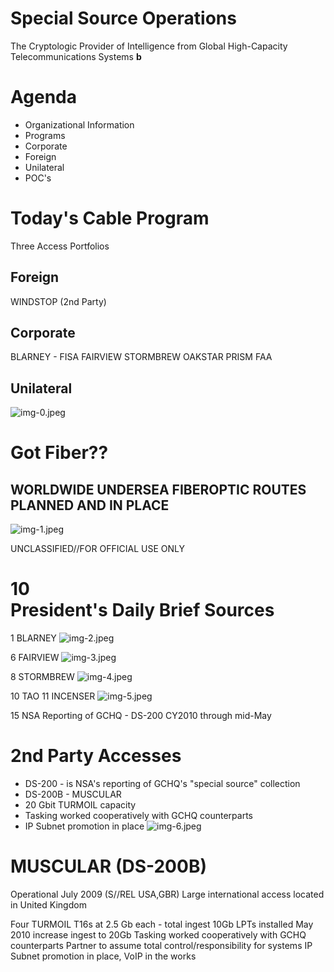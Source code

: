 # Special Source Operations 

The Cryptologic Provider of Intelligence from Global High-Capacity Telecommunications Systems $\boldsymbol{b}$
# Agenda 

- Organizational Information
- Programs
- Corporate
- Foreign
- Unilateral
- POC's
# Today's Cable Program 

Three Access Portfolios

## Foreign

WINDSTOP (2nd Party)

## Corporate

BLARNEY - FISA
FAIRVIEW
STORMBREW
OAKSTAR
PRISM
FAA

## Unilateral

![img-0.jpeg](img-0.jpeg)
# Got Fiber?? 

## WORLDWIDE UNDERSEA FIBEROPTIC ROUTES PLANNED AND IN PLACE

![img-1.jpeg](img-1.jpeg)

UNCLASSIFIED//FOR OFFICIAL USE ONLY
# 10 <br> President's Daily Brief Sources 

1 BLARNEY
![img-2.jpeg](img-2.jpeg)

6 FAIRVIEW
![img-3.jpeg](img-3.jpeg)

8 STORMBREW
![img-4.jpeg](img-4.jpeg)

10 TAO
11 INCENSER
![img-5.jpeg](img-5.jpeg)

15 NSA Reporting of GCHQ - DS-200
CY2010 through mid-May
# 2nd Party Accesses 

- DS-200 - is NSA's reporting of GCHQ's "special source" collection
- DS-200B - MUSCULAR
- 20 Gbit TURMOIL capacity
- Tasking worked cooperatively with GCHQ counterparts
- IP Subnet promotion in place
![img-6.jpeg](img-6.jpeg)
# MUSCULAR (DS-200B) 

Operational July 2009
(S//REL USA,GBR) Large international access located in United Kingdom

Four TURMOIL T16s at 2.5 Gb each - total ingest 10Gb
LPTs installed May 2010 increase ingest to 20Gb
Tasking worked cooperatively with GCHQ counterparts
Partner to assume total control/responsibility for systems
IP Subnet promotion in place, VoIP in the works
